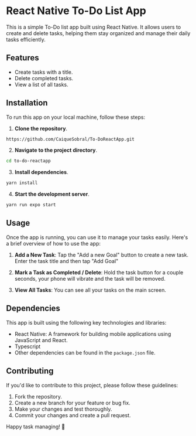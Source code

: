 # React Native To-Do List App

This is a simple To-Do list app built using React Native. It allows users to create and delete tasks, helping them stay organized and manage their daily tasks efficiently.

## Features

- Create tasks with a title.
- Delete completed tasks.
- View a list of all tasks.

## Installation

To run this app on your local machine, follow these steps:

1. **Clone the repository**.

```bash
https://github.com/CaiqueSobral/To-DoReactApp.git
```

2. **Navigate to the project directory**.

```bash
cd to-do-reactapp
```

3. **Install dependencies**.

```bash
yarn install
```

4. **Start the development server**.

```bash
yarn run expo start
```

## Usage

Once the app is running, you can use it to manage your tasks easily. Here's a brief overview of how to use the app:

1. **Add a New Task**: Tap the "Add a new Goal" button to create a new task. Enter the task title and then tap "Add Goal"

2. **Mark a Task as Completed / Delete**: Hold the task button for a couple seconds, your phone will vibrate and the task will be removed.

3. **View All Tasks**: You can see all your tasks on the main screen.

## Dependencies

This app is built using the following key technologies and libraries:

- React Native: A framework for building mobile applications using JavaScript and React.
- Typescript
- Other dependencies can be found in the `package.json` file.

## Contributing

If you'd like to contribute to this project, please follow these guidelines:

1. Fork the repository.
2. Create a new branch for your feature or bug fix.
3. Make your changes and test thoroughly.
4. Commit your changes and create a pull request.

Happy task managing! 📝
